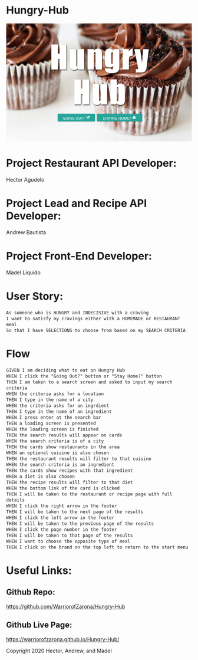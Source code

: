 # Hungry-Hub

![Hungry Hub](/Hungry-Hub.png)


# Project Restaurant API Developer: 
Hector Agudelo

# Project Lead and Recipe API Developer:
Andrew Bautista

# Project Front-End Developer: 
Madel Liquido

# User Story:

```
As someone who is HUNGRY and INDECISIVE with a craving 
I want to satisfy my cravings either with a HOMEMADE or RESTAURANT meal
So that I have SELECTIONS to choose from based on my SEARCH CRITERIA
```

# Flow

```
GIVEN I am deciding what to eat on Hungry Hub
WHEN I click the "Going Out?" button or "Stay Home?" button
THEN I am taken to a search screen and asked to input my search criteria
WHEN the criteria asks for a location
THEN I type in the name of a city
WHEN the criteria asks for an ingrdient
THEN I type in the name of an ingredient
WHEN I press enter at the search bar
THEN a loading screen is presented
WHEN the loading screen is finished
THEN the search results will appear on cards
WHEN the search criteria is of a city
THEN the cards show restaurants in the area
WHEN an optional cuisine is also chosen
THEN the restaurant results will filter to that cuisine
WHEN the search criteria is an ingredient
THEN the cards show recipes with that ingredient
WHEN a diet is also chosen
THEN the recipe results will filter to that diet
WHEN the bottom link of the card is clicked
THEN I will be taken to the restaurant or recipe page with full details
WHEN I click the right arrow in the footer
THEN I will be taken to the next page of the results
WHEN I click the left arrow in the footer
THEN I will be taken to the previous page of the results
WHEN I click the page number in the footer
THEN I will be taken to that page of the results
WHEN I want to choose the opposite type of meal
THEN I click on the brand on the top left to return to the start menu
```

# Useful Links:

## Github Repo:
 https://github.com/WarriorofZarona/Hungry-Hub

## Github Live Page:
https://warriorofzarona.github.io/Hungry-Hub/

Copyright 2020 Hector, Andrew, and Madel

